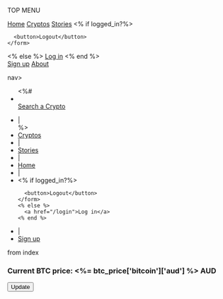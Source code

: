 TOP MENU

<a href="/" class="active">Home</a>
<a href="/cryptos/list_all">Cryptos</a>
<a href="/stories/index">Stories</a>
<% if logged_in?%>

<form action="/sessions" method="POST">
<input type="hidden" name="_method" value="delete">

      <button>Logout</button>
    </form>

<% else %>
<a href="/login">Log in</a>
<% end %>  
 <a href="/sign_up">Sign up</a>
<a href="/">About</a>

nav><ul>
<%# <li>  
 <a href="/search_crypto">Search a Crypto</a>

  </li>
  <li class="internav"> | </li> %>
  <li>
    <a href="/cryptos/list_all">Cryptos</a>
  </li>
  <li class="internav"> | </li>
  <li>
    <a href="/stories/index">Stories</a>  
  </li>
  <li class="internav"> | </li>
  <li>
    <a href="/">Home</a>  
  </li>
   <li class="internav"> | </li>
  <li> <% if logged_in?%>
    <form action="/sessions" method="POST">
      <input type="hidden" name="_method" value="delete">

      <button>Logout</button>
    </form>
    <% else %>
      <a href="/login">Log in</a>
    <% end %>

  </li>
   <li class="internav"> | </li>
  <li>
    <a href="/sign_up">Sign up</a>  
  </li>
  
</ul></nav>

from index

<h3>Current BTC price: <%= btc_price['bitcoin']['aud'] %> AUD</h3>

 <form action="javascript:history.go(0)">
      <button>Update</button>
    </form>
